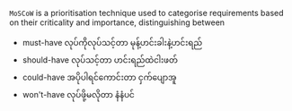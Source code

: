 `MoSCoW` is a prioritisation technique used to categorise requirements based on their criticality and importance, distinguishing between 
- must-have လုပ်ကိုလုပ်သင့်တာ  မုန့်ဟင်းခါးနဲ့ဟင်းရည်
- should-have လုပ်သင့်တာ        ဟင်းရည်ထဲငါးဖတ်
- could-have အပိုပါရင်ကောင်းတာ       ငှက်ပျောအူ
- won't-have  လုပ်ဖို့မလိုတာ                 နံနံပင်
